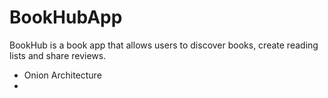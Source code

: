 # BookHubApp
 BookHub is a book app that allows users to discover books, create reading lists and share reviews.

- Onion Architecture
- 
